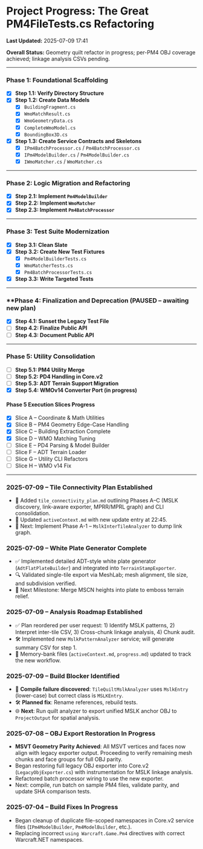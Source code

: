 # Project Progress: The Great PM4FileTests.cs Refactoring

**Last Updated:** 2025-07-09 17:41

**Overall Status:** Geometry quilt refactor in progress; per-PM4 OBJ coverage achieved; linkage analysis CSVs pending.

---

### **Phase 1: Foundational Scaffolding**

- [x] **Step 1.1: Verify Directory Structure**
- [x] **Step 1.2: Create Data Models**
    - [x] `BuildingFragment.cs`
    - [x] `WmoMatchResult.cs`
    - [x] `WmoGeometryData.cs`
    - [x] `CompleteWmoModel.cs`
    - [x] `BoundingBox3D.cs`
- [x] **Step 1.3: Create Service Contracts and Skeletons**
    - [x] `IPm4BatchProcessor.cs` / `Pm4BatchProcessor.cs`
    - [x] `IPm4ModelBuilder.cs` / `Pm4ModelBuilder.cs`
    - [x] `IWmoMatcher.cs` / `WmoMatcher.cs`

---

### **Phase 2: Logic Migration and Refactoring**

- [x] **Step 2.1: Implement `Pm4ModelBuilder`**
- [x] **Step 2.2: Implement `WmoMatcher`**
- [x] **Step 2.3: Implement `Pm4BatchProcessor`**

---

### **Phase 3: Test Suite Modernization**

- [x] **Step 3.1: Clean Slate**
- [x] **Step 3.2: Create New Test Fixtures**
    - [x] `Pm4ModelBuilderTests.cs`
    - [x] `WmoMatcherTests.cs`
    - [x] `Pm4BatchProcessorTests.cs`
- [x] **Step 3.3: Write Targeted Tests**

---

### **Phase 4: Finalization and Deprecation (PAUSED – awaiting new plan)

- [x] **Step 4.1: Sunset the Legacy Test File**
- [ ] **Step 4.2: Finalize Public API**
- [ ] **Step 4.3: Document Public API**

---

### **Phase 5: Utility Consolidation**

- [ ] **Step 5.1: PM4 Utility Merge**
- [ ] **Step 5.2: PD4 Handling in Core.v2**
- [ ] **Step 5.3: ADT Terrain Support Migration**
- [x] **Step 5.4: WMOv14 Converter Port (in progress)**

#### Phase 5 Execution Slices Progress
- [x] Slice A – Coordinate & Math Utilities
- [x] Slice B – PM4 Geometry Edge-Case Handling
- [x] Slice C – Building Extraction Complete
- [x] Slice D – WMO Matching Tuning
- [ ] Slice E – PD4 Parsing & Model Builder
- [ ] Slice F – ADT Terrain Loader
- [ ] Slice G – Utility CLI Refactors
- [ ] Slice H – WMO v14 Fix

---

### 2025-07-09 – Tile Connectivity Plan Established
- 📝 Added `tile_connectivity_plan.md` outlining Phases A–C (MSLK discovery, link-aware exporter, MPRR/MPRL graph) and CLI consolidation.
- 🔄 Updated `activeContext.md` with new update entry at 22:45.
- 🎯 Next: Implement Phase A-1 – `MslkInterTileAnalyzer` to dump link graph.

### 2025-07-09 – White Plate Generator Complete
- ✅ Implemented detailed ADT-style white plate generator (`AdtFlatPlateBuilder`) and integrated into `TerrainStampExporter`.
- 🔍 Validated single-tile export via MeshLab; mesh alignment, tile size, and subdivision verified.
- 🎯 Next Milestone: Merge MSCN heights into plate to emboss terrain relief.

### 2025-07-09 – Analysis Roadmap Established
- ✅ Plan reordered per user request: 1) Identify MSLK patterns, 2) Interpret inter-tile CSV, 3) Cross-chunk linkage analysis, 4) Chunk audit.
- 🛠 Implemented new `MslkPatternAnalyzer` service; will generate summary CSV for step 1.
- 🔄 Memory-bank files (`activeContext.md`, `progress.md`) updated to track the new workflow.

### 2025-07-09 – Build Blocker Identified
- 🔧 **Compile failure discovered**: `TileQuiltMslkAnalyzer` uses `MslkEntry` (lower-case) but correct class is `MSLKEntry`.
- 🛠️ **Planned fix**: Rename references, rebuild tests.
- 🌐 **Next**: Run quilt analyzer to export unified MSLK anchor OBJ to `ProjectOutput` for spatial analysis.

### 2025-07-08 – OBJ Export Restoration In Progress
- **MSVT Geometry Parity Achieved**: All MSVT vertices and faces now align with legacy exporter output. Proceeding to verify remaining mesh chunks and face groups for full OBJ parity.
- Began restoring full legacy OBJ exporter into Core.v2 (`LegacyObjExporter.cs`) with instrumentation for MSLK linkage analysis.
- Refactored batch processor wiring to use the new exporter.
- Next: compile, run batch on sample PM4 files, validate parity, and update SHA comparison tests.

### 2025-07-04 – Build Fixes In Progress
- Began cleanup of duplicate file-scoped namespaces in Core.v2 service files (`IPm4ModelBuilder`, `Pm4ModelBuilder`, etc.).
- Replacing incorrect `using Warcraft.Game.Pm4` directives with correct Warcraft.NET namespaces.